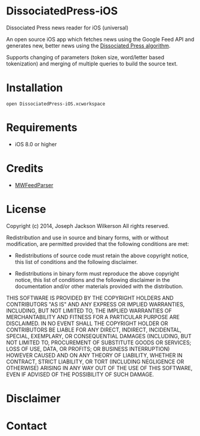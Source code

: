 DissociatedPress-iOS
====================

Dissociated Press news reader for iOS (universal)

An open source iOS app which fetches news using the Google Feed API and generates new, better news using the [Dissociated Press algorithm][1].

Supports changing of parameters (token size, word/letter based tokenization) and merging of multiple queries to build the source text.

Installation
====================
```
open DissociatedPress-iOS.xcworkspace
```

Requirements
====================
* iOS 8.0 or higher

Credits
====================
* [MWFeedParser][2]  

License
====================
Copyright (c) 2014, Joseph Jackson Wilkerson
All rights reserved.

Redistribution and use in source and binary forms, with or without
modification, are permitted provided that the following conditions are met:

* Redistributions of source code must retain the above copyright notice, this
  list of conditions and the following disclaimer.

* Redistributions in binary form must reproduce the above copyright notice,
  this list of conditions and the following disclaimer in the documentation
  and/or other materials provided with the distribution.

THIS SOFTWARE IS PROVIDED BY THE COPYRIGHT HOLDERS AND CONTRIBUTORS "AS IS"
AND ANY EXPRESS OR IMPLIED WARRANTIES, INCLUDING, BUT NOT LIMITED TO, THE
IMPLIED WARRANTIES OF MERCHANTABILITY AND FITNESS FOR A PARTICULAR PURPOSE ARE
DISCLAIMED. IN NO EVENT SHALL THE COPYRIGHT HOLDER OR CONTRIBUTORS BE LIABLE
FOR ANY DIRECT, INDIRECT, INCIDENTAL, SPECIAL, EXEMPLARY, OR CONSEQUENTIAL
DAMAGES (INCLUDING, BUT NOT LIMITED TO, PROCUREMENT OF SUBSTITUTE GOODS OR
SERVICES; LOSS OF USE, DATA, OR PROFITS; OR BUSINESS INTERRUPTION) HOWEVER
CAUSED AND ON ANY THEORY OF LIABILITY, WHETHER IN CONTRACT, STRICT LIABILITY,
OR TORT (INCLUDING NEGLIGENCE OR OTHERWISE) ARISING IN ANY WAY OUT OF THE USE
OF THIS SOFTWARE, EVEN IF ADVISED OF THE POSSIBILITY OF SUCH DAMAGE.

Disclaimer
====================

Contact
====================



  [1]: http://en.wikipedia.org/wiki/Dissociated_press
  [2]: https://github.com/mwaterfall/MWFeedParser
